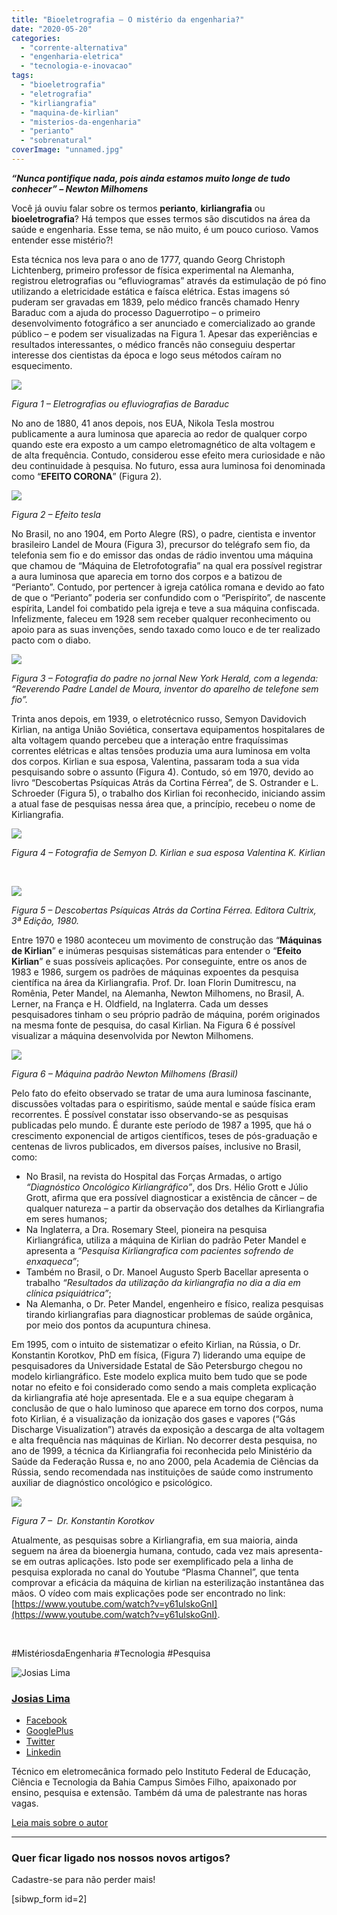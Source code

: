 ```yaml
---
title: "Bioeletrografia – O mistério da engenharia?"
date: "2020-05-20"
categories: 
  - "corrente-alternativa"
  - "engenharia-eletrica"
  - "tecnologia-e-inovacao"
tags: 
  - "bioeletrografia"
  - "eletrografia"
  - "kirliangrafia"
  - "maquina-de-kirlian"
  - "misterios-da-engenharia"
  - "perianto"
  - "sobrenatural"
coverImage: "unnamed.jpg"
---
```


**_“Nunca pontifique nada, pois ainda estamos muito longe de tudo conhecer” – Newton Milhomens_**

Você já ouviu falar sobre os termos **perianto**, **kirliangrafia** ou **bioeletrografia**? Há tempos que esses termos são discutidos na área da saúde e engenharia. Esse tema, se não muito, é um pouco curioso. Vamos entender esse mistério?!

Esta técnica nos leva para o ano de 1777, quando Georg Christoph Lichtenberg, primeiro professor de física experimental na Alemanha, registrou eletrografias ou “efluviogramas” através da estimulação de pó fino utilizando a eletricidade estática e faísca elétrica. Estas imagens só puderam ser gravadas em 1839, pelo médico francês chamado Henry Baraduc com a ajuda do processo Daguerrotipo – o primeiro desenvolvimento fotográfico a ser anunciado e comercializado ao grande público – e podem ser visualizadas na Figura 1. Apesar das experiências e resultados interessantes, o médico francês não conseguiu despertar interesse dos cientistas da época e logo seus métodos caíram no esquecimento.

![](images/AS.jpg)

_Figura 1 – Eletrografias ou efluviografias de Baraduc_

No ano de 1880, 41 anos depois, nos EUA, Nikola Tesla mostrou publicamente a aura luminosa que aparecia ao redor de qualquer corpo quando este era exposto a um campo eletromagnético de alta voltagem e de alta frequência. Contudo, considerou esse efeito mera curiosidade e não deu continuidade à pesquisa. No futuro, essa aura luminosa foi denominada como “**EFEITO CORONA**” (Figura 2).

![](images/12-1.jpg)

_Figura 2 – Efeito tesla_

No Brasil, no ano 1904, em Porto Alegre (RS), o padre, cientista e inventor brasileiro Landel de Moura (Figura 3), precursor do telégrafo sem fio, da telefonia sem fio e do emissor das ondas de rádio inventou uma máquina que chamou de “Máquina de Eletrofotografia” na qual era possível registrar a aura luminosa que aparecia em torno dos corpos e a batizou de “Perianto”. Contudo, por pertencer à igreja católica romana e devido ao fato de que o “Perianto” poderia ser confundido com o “Perispírito”, de nascente espírita, Landel foi combatido pela igreja e teve a sua máquina confiscada. Infelizmente, faleceu em 1928 sem receber qualquer reconhecimento ou apoio para as suas invenções, sendo taxado como louco e de ter realizado pacto com o diabo.

![](images/Landell_de_Moura_-_New_York_Herald.jpg)

_Figura 3 – Fotografia do padre no jornal New York Herald, com a legenda: “Reverendo Padre Landel de Moura, inventor do aparelho de telefone sem fio”._

Trinta anos depois, em 1939, o eletrotécnico russo, Semyon Davidovich Kirlian, na antiga União Soviética, consertava equipamentos hospitalares de alta voltagem quando percebeu que a interação entre fraquíssimas correntes elétricas e altas tensões produzia uma aura luminosa em volta dos corpos. Kirlian e sua esposa, Valentina, passaram toda a sua vida pesquisando sobre o assunto (Figura 4). Contudo, só em 1970, devido ao livro “Descobertas Psíquicas Atrás da Cortina Férrea”, de S. Ostrander e L. Schroeder (Figura 5), o trabalho dos Kirlian foi reconhecido, iniciando assim a atual fase de pesquisas nessa área que, a princípio, recebeu o nome de Kirliangrafia.

![](images/images.jpg)

_Figura 4 – Fotografia de Semyon D. Kirlian e sua esposa Valentina K. Kirlian_

 

![](images/541.jpg)

_Figura 5 – Descobertas Psíquicas Atrás da Cortina Férrea. Editora Cultrix, 3ª Edição, 1980._

Entre 1970 e 1980 aconteceu um movimento de construção das “**Máquinas de Kirlian**” e inúmeras pesquisas sistemáticas para entender o “**Efeito Kirlian**” e suas possíveis aplicações. Por conseguinte, entre os anos de 1983 e 1986, surgem os padrões de máquinas expoentes da pesquisa científica na área da Kirliangrafia. Prof. Dr. Ioan Florin Dumitrescu, na Romênia, Peter Mandel, na Alemanha, Newton Milhomens, no Brasil, A. Lerner, na França e H. Oldfield, na Inglaterra. Cada um desses pesquisadores tinham o seu próprio padrão de máquina, porém originados na mesma fonte de pesquisa, do casal Kirlian. Na Figura 6 é possível visualizar a máquina desenvolvida por Newton Milhomens.

![](images/Capturar.jpg)

_Figura 6 – Máquina padrão Newton Milhomens (Brasil)_ 

Pelo fato do efeito observado se tratar de uma aura luminosa fascinante, discussões voltadas para o espiritismo, saúde mental e saúde física eram recorrentes. É possível constatar isso observando-se as pesquisas publicadas pelo mundo. É durante este período de 1987 a 1995, que há o crescimento exponencial de artigos científicos, teses de pós-graduação e centenas de livros publicados, em diversos países, inclusive no Brasil, como:

- No Brasil, na revista do Hospital das Forças Armadas, o artigo _“Diagnóstico Oncológico Kirliangráfico”_, dos Drs. Hélio Grott e Júlio Grott, afirma que era possível diagnosticar a existência de câncer – de qualquer natureza – a partir da observação dos detalhes da Kirliangrafia em seres humanos; 
- Na Inglaterra, a Dra. Rosemary Steel, pioneira na pesquisa Kirliangráfica, utiliza a máquina de Kirlian do padrão Peter Mandel e apresenta a _“Pesquisa Kirliangrafica com pacientes sofrendo de enxaqueca”_; 
- Também no Brasil, o Dr. Manoel Augusto Sperb Bacellar apresenta o trabalho _“Resultados da utilização da kirliangrafia no dia a dia em clínica psiquiátrica”_; 
- Na Alemanha, o Dr. Peter Mandel, engenheiro e físico, realiza pesquisas tirando kirliangrafias para diagnosticar problemas de saúde orgânica, por meio dos pontos da acupuntura chinesa. 

Em 1995, com o intuito de sistematizar o efeito Kirlian, na Rússia, o Dr. Konstantin Korotkov, PhD em física, (Figura 7) liderando uma equipe de pesquisadores da Universidade Estatal de São Petersburgo chegou no modelo kirliangráfico. Este modelo explica muito bem tudo que se pode notar no efeito e foi considerado como sendo a mais completa explicação da kirliangrafia até hoje apresentada. Ele e a sua equipe chegaram à conclusão de que o halo luminoso que aparece em torno dos corpos, numa foto Kirlian, é a visualização da ionização dos gases e vapores (“Gás Discharge Visualization”) através da exposição a descarga de alta voltagem e alta frequência nas máquinas de Kirlian. No decorrer desta pesquisa, no ano de 1999, a técnica da Kirliangrafia foi reconhecida pelo Ministério da Saúde da Federação Russa e, no ano 2000, pela Academia de Ciências da Rússia, sendo recomendada nas instituições de saúde como instrumento auxiliar de diagnóstico oncológico e psicológico.

![](images/ae.jpg)

_Figura 7 –  Dr. Konstantin Korotkov_

Atualmente, as pesquisas sobre a Kirliangrafia, em sua maioria, ainda seguem na área da bioenergia humana, contudo, cada vez mais apresenta-se em outras aplicações. Isto pode ser exemplificado pela a linha de pesquisa explorada no canal do Youtube “Plasma Channel”, que tenta comprovar a eficácia da máquina de kirlian na esterilização instantânea das mãos. O vídeo com mais explicações pode ser encontrado no link: [https://www.youtube.com/watch?v=y61ulskoGnI](https://www.youtube.com/watch?v=y61ulskoGnI).

 

#MistériosdaEngenharia #Tecnologia #Pesquisa

![Josias Lima](images/josias.jpg)

### [Josias Lima](http://www.peteletrica.eng.ufba.br/2017/josias-lima/)

- [Facebook](FACEBOOK-LINK "Facebook")
- [GooglePlus](GOOGLEPLUS-LINK "GooglePlus")
- [Twitter](TWITTER-LINK "Twitter")
- [Linkedin](LINKEDIN-LINK "Linkedin")

Técnico em eletromecânica formado pelo Instituto Federal de Educação, Ciência e Tecnologia da Bahia Campus Simões Filho, apaixonado por ensino, pesquisa e extensão. Também dá uma de palestrante nas horas vagas.

[Leia mais sobre o autor](http://www.peteletrica.eng.ufba.br/2017/josias-lima/)

* * *

### Quer ficar ligado nos nossos novos artigos?

Cadastre-se para não perder mais!

\[sibwp\_form id=2\]
